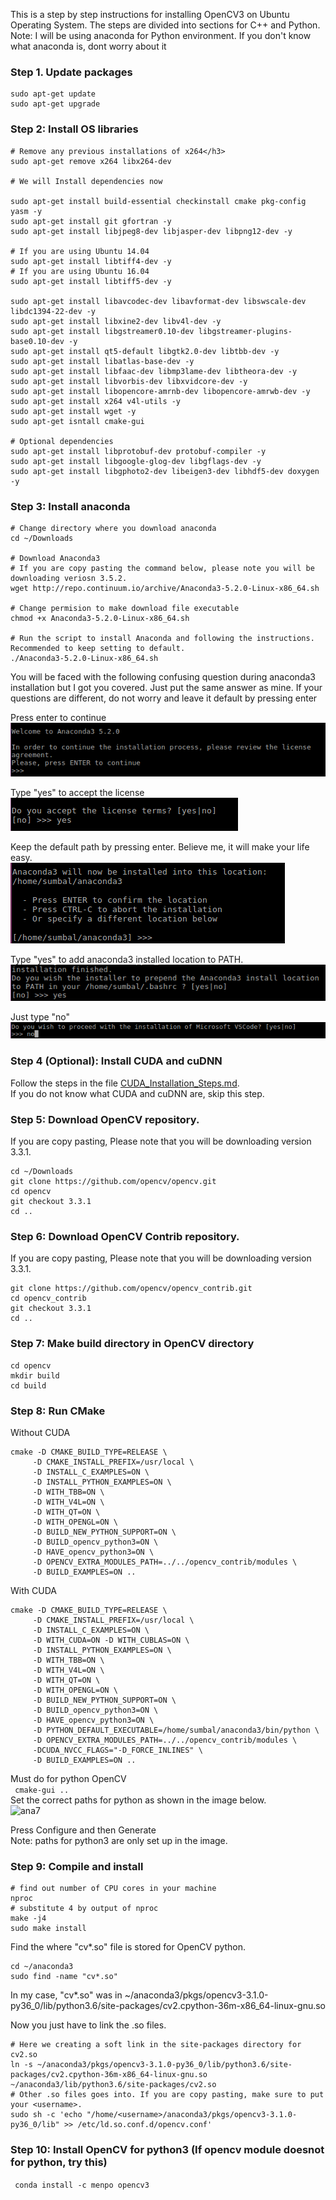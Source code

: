 This is a step by step instructions for installing OpenCV3 on Ubuntu Operating System.
The steps are divided into sections for C++ and Python.
Note: I will be using anaconda for Python environment. If you don't know what anaconda is, dont worry about it

### Step 1. Update packages
```
sudo apt-get update
sudo apt-get upgrade
```
### Step 2: Install OS libraries
```
# Remove any previous installations of x264</h3>
sudo apt-get remove x264 libx264-dev

# We will Install dependencies now

sudo apt-get install build-essential checkinstall cmake pkg-config yasm -y
sudo apt-get install git gfortran -y
sudo apt-get install libjpeg8-dev libjasper-dev libpng12-dev -y

# If you are using Ubuntu 14.04
sudo apt-get install libtiff4-dev -y
# If you are using Ubuntu 16.04
sudo apt-get install libtiff5-dev -y

sudo apt-get install libavcodec-dev libavformat-dev libswscale-dev libdc1394-22-dev -y
sudo apt-get install libxine2-dev libv4l-dev -y
sudo apt-get install libgstreamer0.10-dev libgstreamer-plugins-base0.10-dev -y
sudo apt-get install qt5-default libgtk2.0-dev libtbb-dev -y
sudo apt-get install libatlas-base-dev -y
sudo apt-get install libfaac-dev libmp3lame-dev libtheora-dev -y
sudo apt-get install libvorbis-dev libxvidcore-dev -y
sudo apt-get install libopencore-amrnb-dev libopencore-amrwb-dev -y
sudo apt-get install x264 v4l-utils -y
sudo apt-get install wget -y
sudo apt-get isntall cmake-gui

# Optional dependencies
sudo apt-get install libprotobuf-dev protobuf-compiler -y
sudo apt-get install libgoogle-glog-dev libgflags-dev -y
sudo apt-get install libgphoto2-dev libeigen3-dev libhdf5-dev doxygen -y
```

### Step 3: Install anaconda
```
# Change directory where you download anaconda
cd ~/Downloads

# Download Anaconda3  
# If you are copy pasting the command below, please note you will be downloading veriosn 3.5.2.
wget http://repo.continuum.io/archive/Anaconda3-5.2.0-Linux-x86_64.sh

# Change permision to make download file executable
chmod +x Anaconda3-5.2.0-Linux-x86_64.sh

# Run the script to install Anaconda and following the instructions. Recommended to keep setting to default.  
./Anaconda3-5.2.0-Linux-x86_64.sh
```
You will be faced with the following confusing question during anaconda3 installation but I got you covered. Just put the same answer as mine. If your questions are different,
do not worry and leave it default by pressing enter

Press enter to continue \
![ana1](Opencv_installation_images/ana1.png)

Type "yes" to accept the license\
![ana2](Opencv_installation_images/ana2.png)

Keep the default path by pressing enter. Believe me, it will make your life easy. \
![ana3](Opencv_installation_images/ana3.png)

Type "yes" to add anaconda3 installed location to PATH. \
![ana4](Opencv_installation_images/ana4.png)

Just type "no" \
![ana5](Opencv_installation_images/ana5.png)

### Step 4 (Optional): Install CUDA and cuDNN
Follow the steps in the file [CUDA_Installation_Steps.md](CUDA_installation_steps.md). \
If you do not know what CUDA and cuDNN are, skip this step.

### Step 5: Download OpenCV repository.

If you are copy pasting, Please note that you will be downloading version 3.3.1.
```
cd ~/Downloads
git clone https://github.com/opencv/opencv.git
cd opencv 
git checkout 3.3.1 
cd ..
```

### Step 6: Download OpenCV Contrib repository.
If you are copy pasting, Please note that you will be downloading version 3.3.1.
```
git clone https://github.com/opencv/opencv_contrib.git
cd opencv_contrib
git checkout 3.3.1
cd ..
```

### Step 7: Make build directory in OpenCV directory
```
cd opencv
mkdir build
cd build
```
 
 
 ### Step 8: Run CMake
 
 Without CUDA
 ```
cmake -D CMAKE_BUILD_TYPE=RELEASE \
      -D CMAKE_INSTALL_PREFIX=/usr/local \
      -D INSTALL_C_EXAMPLES=ON \
      -D INSTALL_PYTHON_EXAMPLES=ON \
      -D WITH_TBB=ON \
      -D WITH_V4L=ON \
      -D WITH_QT=ON \
      -D WITH_OPENGL=ON \
      -D BUILD_NEW_PYTHON_SUPPORT=ON \
      -D BUILD_opencv_python3=ON \
      -D HAVE_opencv_python3=ON \
      -D OPENCV_EXTRA_MODULES_PATH=../../opencv_contrib/modules \
      -D BUILD_EXAMPLES=ON ..
```
With CUDA
 ```
cmake -D CMAKE_BUILD_TYPE=RELEASE \
      -D CMAKE_INSTALL_PREFIX=/usr/local \
      -D INSTALL_C_EXAMPLES=ON \
      -D WITH_CUDA=ON -D WITH_CUBLAS=ON \
      -D INSTALL_PYTHON_EXAMPLES=ON \
      -D WITH_TBB=ON \
      -D WITH_V4L=ON \
      -D WITH_QT=ON \
      -D WITH_OPENGL=ON \
      -D BUILD_NEW_PYTHON_SUPPORT=ON \
      -D BUILD_opencv_python3=ON \
      -D HAVE_opencv_python3=ON \
      -D PYTHON_DEFAULT_EXECUTABLE=/home/sumbal/anaconda3/bin/python \
      -D OPENCV_EXTRA_MODULES_PATH=../../opencv_contrib/modules \
      -DCUDA_NVCC_FLAGS="-D_FORCE_INLINES" \
      -D BUILD_EXAMPLES=ON ..
```

Must do for python OpenCV \
``` cmake-gui ..``` \
Set the correct paths for python as shown in the image below. \
![ana7](Opencv_installation_images/ana7.png) 

Press Configure and then Generate \
Note: paths for python3 are only set up in the image.
### Step 9: Compile and install 
``` 
# find out number of CPU cores in your machine
nproc
# substitute 4 by output of nproc
make -j4
sudo make install
```

Find the where "cv*.so" file is stored for OpenCV python.
```
cd ~/anaconda3
sudo find -name "cv*.so"
```

In my case, "cv*.so" was in ~/anaconda3/pkgs/opencv3-3.1.0-py36_0/lib/python3.6/site-packages/cv2.cpython-36m-x86_64-linux-gnu.so

Now you just have to link the .so files.
```
# Here we creating a soft link in the site-packages directory for cv2.so
ln -s ~/anaconda3/pkgs/opencv3-3.1.0-py36_0/lib/python3.6/site-packages/cv2.cpython-36m-x86_64-linux-gnu.so ~/anaconda3/lib/python3.6/site-packages/cv2.so
# Other .so files goes into. If you are copy pasting, make sure to put your <username>.
sudo sh -c 'echo "/home/<username>/anaconda3/pkgs/opencv3-3.1.0-py36_0/lib" >> /etc/ld.so.conf.d/opencv.conf'
```


### Step 10: Install OpenCV for python3 (If opencv module doesnot for python, try this)
``` conda install -c menpo opencv3```
